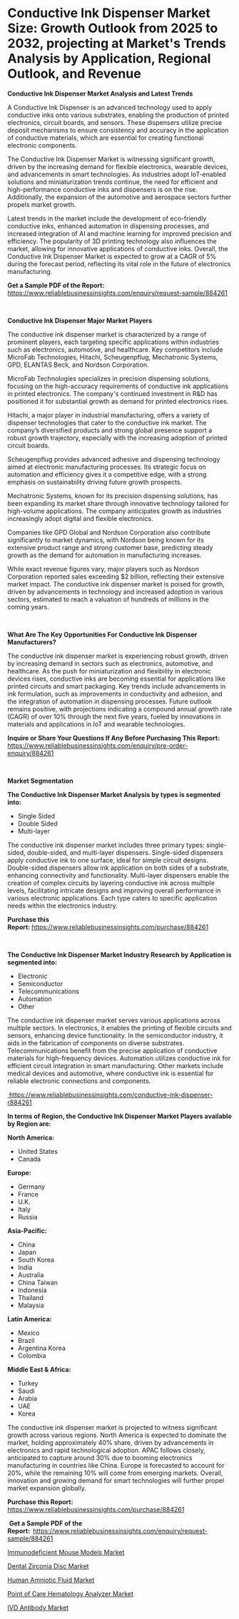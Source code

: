 <p><h1>Conductive Ink Dispenser Market Size: Growth Outlook from 2025 to 2032, projecting at Market's Trends Analysis by Application, Regional Outlook, and Revenue</h1></p><p><strong>Conductive Ink Dispenser Market Analysis and Latest Trends</strong></p>
<p><p>A Conductive Ink Dispenser is an advanced technology used to apply conductive inks onto various substrates, enabling the production of printed electronics, circuit boards, and sensors. These dispensers utilize precise deposit mechanisms to ensure consistency and accuracy in the application of conductive materials, which are essential for creating functional electronic components.</p><p>The Conductive Ink Dispenser Market is witnessing significant growth, driven by the increasing demand for flexible electronics, wearable devices, and advancements in smart technologies. As industries adopt IoT-enabled solutions and miniaturization trends continue, the need for efficient and high-performance conductive inks and dispensers is on the rise. Additionally, the expansion of the automotive and aerospace sectors further propels market growth.</p><p>Latest trends in the market include the development of eco-friendly conductive inks, enhanced automation in dispensing processes, and increased integration of AI and machine learning for improved precision and efficiency. The popularity of 3D printing technology also influences the market, allowing for innovative applications of conductive inks. Overall, the Conductive Ink Dispenser Market is expected to grow at a CAGR of 5% during the forecast period, reflecting its vital role in the future of electronics manufacturing.</p></p>
<p><strong>Get a Sample PDF of the Report:&nbsp;</strong> <a href="https://www.reliablebusinessinsights.com/enquiry/request-sample/884261?utm_campaign=3547&utm_medium=2&utm_source=Github&utm_content=ia&utm_term=11042025&utm_id=conductive-ink-dispenser">https://www.reliablebusinessinsights.com/enquiry/request-sample/884261</a></p>
<p>&nbsp;</p>
<p><strong>Conductive Ink Dispenser Major Market Players</strong></p>
<p><p>The conductive ink dispenser market is characterized by a range of prominent players, each targeting specific applications within industries such as electronics, automotive, and healthcare. Key competitors include MicroFab Technologies, Hitachi, Scheugenpflug, Mechatronic Systems, GPD, ELANTAS Beck, and Nordson Corporation.</p><p>MicroFab Technologies specializes in precision dispensing solutions, focusing on the high-accuracy requirements of conductive ink applications in printed electronics. The company's continued investment in R&D has positioned it for substantial growth as demand for printed electronics rises.</p><p>Hitachi, a major player in industrial manufacturing, offers a variety of dispenser technologies that cater to the conductive ink market. The company’s diversified products and strong global presence support a robust growth trajectory, especially with the increasing adoption of printed circuit boards.</p><p>Scheugenpflug provides advanced adhesive and dispensing technology aimed at electronic manufacturing processes. Its strategic focus on automation and efficiency gives it a competitive edge, with a strong emphasis on sustainability driving future growth prospects.</p><p>Mechatronic Systems, known for its precision dispensing solutions, has been expanding its market share through innovative technology tailored for high-volume applications. The company anticipates growth as industries increasingly adopt digital and flexible electronics.</p><p>Companies like GPD Global and Nordson Corporation also contribute significantly to market dynamics, with Nordson being known for its extensive product range and strong customer base, predicting steady growth as the demand for automation in manufacturing increases.</p><p>While exact revenue figures vary, major players such as Nordson Corporation reported sales exceeding $2 billion, reflecting their extensive market impact. The conductive ink dispenser market is poised for growth, driven by advancements in technology and increased adoption in various sectors, estimated to reach a valuation of hundreds of millions in the coming years.</p></p>
<p>&nbsp;</p>
<p><strong>What Are The Key Opportunities For Conductive Ink Dispenser Manufacturers?</strong></p>
<p><p>The conductive ink dispenser market is experiencing robust growth, driven by increasing demand in sectors such as electronics, automotive, and healthcare. As the push for miniaturization and flexibility in electronic devices rises, conductive inks are becoming essential for applications like printed circuits and smart packaging. Key trends include advancements in ink formulation, such as improvements in conductivity and adhesion, and the integration of automation in dispensing processes. Future outlook remains positive, with projections indicating a compound annual growth rate (CAGR) of over 10% through the next five years, fueled by innovations in materials and applications in IoT and wearable technologies.</p></p>
<p><strong>Inquire or Share Your Questions If Any Before Purchasing This Report:</strong> <a href="https://www.reliablebusinessinsights.com/enquiry/pre-order-enquiry/884261?utm_campaign=3547&utm_medium=2&utm_source=Github&utm_content=ia&utm_term=11042025&utm_id=conductive-ink-dispenser">https://www.reliablebusinessinsights.com/enquiry/pre-order-enquiry/884261</a></p>
<p>&nbsp;</p>
<p><strong>Market Segmentation</strong></p>
<p><strong>The Conductive Ink Dispenser Market Analysis by types is segmented into:</strong></p>
<p><ul><li>Single Sided</li><li>Double Sided</li><li>Multi-layer</li></ul></p>
<p><p>The conductive ink dispenser market includes three primary types: single-sided, double-sided, and multi-layer dispensers. Single-sided dispensers apply conductive ink to one surface, ideal for simple circuit designs. Double-sided dispensers allow ink application on both sides of a substrate, enhancing connectivity and functionality. Multi-layer dispensers enable the creation of complex circuits by layering conductive ink across multiple levels, facilitating intricate designs and improving overall performance in various electronic applications. Each type caters to specific application needs within the electronics industry.</p></p>
<p><strong>Purchase this Report:&nbsp;</strong><a href="https://www.reliablebusinessinsights.com/purchase/884261?utm_campaign=3547&utm_medium=2&utm_source=Github&utm_content=ia&utm_term=11042025&utm_id=conductive-ink-dispenser">https://www.reliablebusinessinsights.com/purchase/884261</a></p>
<p>&nbsp;</p>
<p><strong>The Conductive Ink Dispenser Market Industry Research by Application is segmented into:</strong></p>
<p><ul><li>Electronic</li><li>Semiconductor</li><li>Telecommunications</li><li>Automation</li><li>Other</li></ul></p>
<p><p>The conductive ink dispenser market serves various applications across multiple sectors. In electronics, it enables the printing of flexible circuits and sensors, enhancing device functionality. In the semiconductor industry, it aids in the fabrication of components on diverse substrates. Telecommunications benefit from the precise application of conductive materials for high-frequency devices. Automation utilizes conductive ink for efficient circuit integration in smart manufacturing. Other markets include medical devices and automotive, where conductive ink is essential for reliable electronic connections and components.</p></p>
<p><a href="https://www.reliablebusinessinsights.com/conductive-ink-dispenser-r884261?utm_campaign=3547&utm_medium=2&utm_source=Github&utm_content=ia&utm_term=11042025&utm_id=conductive-ink-dispenser">&nbsp;https://www.reliablebusinessinsights.com/conductive-ink-dispenser-r884261</a></p>
<p><strong>In terms of Region, the Conductive Ink Dispenser Market Players available by Region are:</strong></p>
<p>
    <p> <strong> North America: </strong>
        <ul>
            <li>United States</li>
            <li>Canada</li>
        </ul>
        </p> 
    <p> <strong> Europe: </strong>
        <ul>
            <li>Germany</li>
            <li>France</li>
            <li>U.K.</li>
            <li>Italy</li>
            <li>Russia</li>
        </ul>
        </p> 
    <p> <strong> Asia-Pacific: </strong>
        <ul>
            <li>China</li>
            <li>Japan</li>
            <li>South Korea</li>
            <li>India</li>
            <li>Australia</li>
            <li>China Taiwan</li>
            <li>Indonesia</li>
            <li>Thailand</li>
            <li>Malaysia</li>
        </ul>
        </p> 
    <p> <strong> Latin America: </strong>
        <ul>
            <li>Mexico</li>
            <li>Brazil</li>
            <li>Argentina Korea</li>
            <li>Colombia</li>
        </ul>
        </p> 
    <p> <strong> Middle East & Africa: </strong>
        <ul>
            <li>Turkey</li>
            <li>Saudi</li>
            <li>Arabia</li>
            <li>UAE</li>
            <li>Korea</li>
        </ul>
    </p>
    </p>
<p><p>The conductive ink dispenser market is projected to witness significant growth across various regions. North America is expected to dominate the market, holding approximately 40% share, driven by advancements in electronics and rapid technological adoption. APAC follows closely, anticipated to capture around 30% due to booming electronics manufacturing in countries like China. Europe is forecasted to account for 20%, while the remaining 10% will come from emerging markets. Overall, innovation and growing demand for smart technologies will further propel market expansion globally.</p></p>
<p><strong>Purchase this Report: </strong><a href="https://www.reliablebusinessinsights.com/purchase/884261?utm_campaign=3547&utm_medium=2&utm_source=Github&utm_content=ia&utm_term=11042025&utm_id=conductive-ink-dispenser">https://www.reliablebusinessinsights.com/purchase/884261</a></p>
<p>&nbsp;<strong>Get a Sample PDF of the Report:&nbsp;&nbsp;</strong><a href="https://www.reliablebusinessinsights.com/enquiry/request-sample/884261?utm_campaign=3547&utm_medium=2&utm_source=Github&utm_content=ia&utm_term=11042025&utm_id=conductive-ink-dispenser">https://www.reliablebusinessinsights.com/enquiry/request-sample/884261</a></p>
<p><strong></strong></p>
<p><p><a href="https://www.linkedin.com/pulse/immunodeficient-mouse-models-market-forecast-future-growth-opportunities-48ndc?utm_campaign=3547&utm_medium=2&utm_source=Github&utm_content=ia&utm_term=11042025&utm_id=conductive-ink-dispenser">Immunodeficient Mouse Models Market</a></p><p><a href="https://www.linkedin.com/pulse/sustaining-industry-growth-study-dental-zirconia-disc-ayhkc?utm_campaign=3547&utm_medium=2&utm_source=Github&utm_content=ia&utm_term=11042025&utm_id=conductive-ink-dispenser">Dental Zirconia Disc Market</a></p><p><a href="https://www.linkedin.com/pulse/human-amniotic-fluid-market-study-strategies-leading-wossc?utm_campaign=3547&utm_medium=2&utm_source=Github&utm_content=ia&utm_term=11042025&utm_id=conductive-ink-dispenser">Human Amniotic Fluid Market</a></p><p><a href="https://www.linkedin.com/pulse/point-care-hematology-analyzer-market-trend-analysis-suggests-y9glc?utm_campaign=3547&utm_medium=2&utm_source=Github&utm_content=ia&utm_term=11042025&utm_id=conductive-ink-dispenser">Point of Care Hematology Analyzer Market</a></p><p><a href="https://www.linkedin.com/pulse/ivd-antibody-market-analysis-share-size-value-growing-145-cxrbc?utm_campaign=3547&utm_medium=2&utm_source=Github&utm_content=ia&utm_term=11042025&utm_id=conductive-ink-dispenser">IVD Antibody Market</a></p></p>